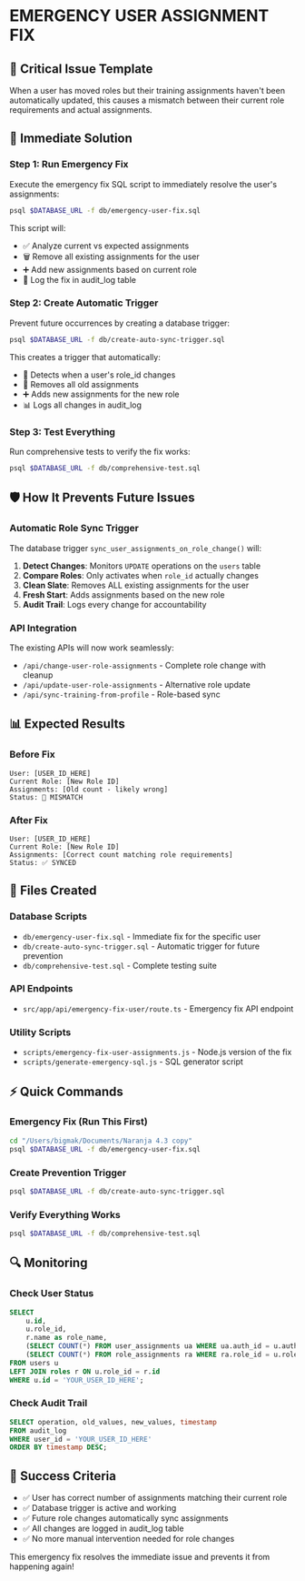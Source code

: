 # EMERGENCY USER ASSIGNMENT FIX

## 🚨 Critical Issue Template
When a user has moved roles but their training assignments haven't been automatically updated, this causes a mismatch between their current role requirements and actual assignments.

## 🔧 Immediate Solution

### Step 1: Run Emergency Fix
Execute the emergency fix SQL script to immediately resolve the user's assignments:

```bash
psql $DATABASE_URL -f db/emergency-user-fix.sql
```

This script will:
- ✅ Analyze current vs expected assignments
- 🗑️ Remove all existing assignments for the user
- ➕ Add new assignments based on current role
- 📝 Log the fix in audit_log table

### Step 2: Create Automatic Trigger
Prevent future occurrences by creating a database trigger:

```bash
psql $DATABASE_URL -f db/create-auto-sync-trigger.sql
```

This creates a trigger that automatically:
- 🔄 Detects when a user's role_id changes
- 🧹 Removes all old assignments
- ➕ Adds new assignments for the new role
- 📊 Logs all changes in audit_log

### Step 3: Test Everything
Run comprehensive tests to verify the fix works:

```bash
psql $DATABASE_URL -f db/comprehensive-test.sql
```

## 🛡️ How It Prevents Future Issues

### Automatic Role Sync Trigger
The database trigger `sync_user_assignments_on_role_change()` will:

1. **Detect Changes**: Monitors `UPDATE` operations on the `users` table
2. **Compare Roles**: Only activates when `role_id` actually changes
3. **Clean Slate**: Removes ALL existing assignments for the user
4. **Fresh Start**: Adds assignments based on the new role
5. **Audit Trail**: Logs every change for accountability

### API Integration
The existing APIs will now work seamlessly:
- `/api/change-user-role-assignments` - Complete role change with cleanup
- `/api/update-user-role-assignments` - Alternative role update
- `/api/sync-training-from-profile` - Role-based sync

## 📊 Expected Results

### Before Fix
```
User: [USER_ID_HERE]
Current Role: [New Role ID]
Assignments: [Old count - likely wrong]
Status: 🚨 MISMATCH
```

### After Fix
```
User: [USER_ID_HERE]
Current Role: [New Role ID]
Assignments: [Correct count matching role requirements]
Status: ✅ SYNCED
```

## 🎯 Files Created

### Database Scripts
- `db/emergency-user-fix.sql` - Immediate fix for the specific user
- `db/create-auto-sync-trigger.sql` - Automatic trigger for future prevention
- `db/comprehensive-test.sql` - Complete testing suite

### API Endpoints
- `src/app/api/emergency-fix-user/route.ts` - Emergency fix API endpoint

### Utility Scripts
- `scripts/emergency-fix-user-assignments.js` - Node.js version of the fix
- `scripts/generate-emergency-sql.js` - SQL generator script

## ⚡ Quick Commands

### Emergency Fix (Run This First)
```bash
cd "/Users/bigmak/Documents/Naranja 4.3 copy"
psql $DATABASE_URL -f db/emergency-user-fix.sql
```

### Create Prevention Trigger
```bash
psql $DATABASE_URL -f db/create-auto-sync-trigger.sql
```

### Verify Everything Works
```bash
psql $DATABASE_URL -f db/comprehensive-test.sql
```

## 🔍 Monitoring

### Check User Status
```sql
SELECT 
    u.id,
    u.role_id,
    r.name as role_name,
    (SELECT COUNT(*) FROM user_assignments ua WHERE ua.auth_id = u.auth_id) as assignments,
    (SELECT COUNT(*) FROM role_assignments ra WHERE ra.role_id = u.role_id) as expected
FROM users u
LEFT JOIN roles r ON u.role_id = r.id
WHERE u.id = 'YOUR_USER_ID_HERE';
```

### Check Audit Trail
```sql
SELECT operation, old_values, new_values, timestamp
FROM audit_log 
WHERE user_id = 'YOUR_USER_ID_HERE'
ORDER BY timestamp DESC;
```

## 🎉 Success Criteria

- ✅ User has correct number of assignments matching their current role
- ✅ Database trigger is active and working
- ✅ Future role changes automatically sync assignments
- ✅ All changes are logged in audit_log table
- ✅ No more manual intervention needed for role changes

This emergency fix resolves the immediate issue and prevents it from happening again!

